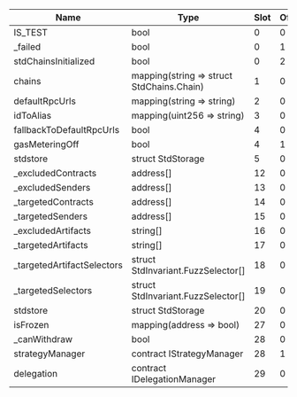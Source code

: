 | Name                       | Type                                      | Slot | Offset | Bytes | Contract                                   |
|----------------------------|-------------------------------------------|------|--------|-------|--------------------------------------------|
| IS_TEST                    | bool                                      | 0    | 0      | 1     | src/test/mocks/SlasherMock.sol:SlasherMock |
| _failed                    | bool                                      | 0    | 1      | 1     | src/test/mocks/SlasherMock.sol:SlasherMock |
| stdChainsInitialized       | bool                                      | 0    | 2      | 1     | src/test/mocks/SlasherMock.sol:SlasherMock |
| chains                     | mapping(string => struct StdChains.Chain) | 1    | 0      | 32    | src/test/mocks/SlasherMock.sol:SlasherMock |
| defaultRpcUrls             | mapping(string => string)                 | 2    | 0      | 32    | src/test/mocks/SlasherMock.sol:SlasherMock |
| idToAlias                  | mapping(uint256 => string)                | 3    | 0      | 32    | src/test/mocks/SlasherMock.sol:SlasherMock |
| fallbackToDefaultRpcUrls   | bool                                      | 4    | 0      | 1     | src/test/mocks/SlasherMock.sol:SlasherMock |
| gasMeteringOff             | bool                                      | 4    | 1      | 1     | src/test/mocks/SlasherMock.sol:SlasherMock |
| stdstore                   | struct StdStorage                         | 5    | 0      | 224   | src/test/mocks/SlasherMock.sol:SlasherMock |
| _excludedContracts         | address[]                                 | 12   | 0      | 32    | src/test/mocks/SlasherMock.sol:SlasherMock |
| _excludedSenders           | address[]                                 | 13   | 0      | 32    | src/test/mocks/SlasherMock.sol:SlasherMock |
| _targetedContracts         | address[]                                 | 14   | 0      | 32    | src/test/mocks/SlasherMock.sol:SlasherMock |
| _targetedSenders           | address[]                                 | 15   | 0      | 32    | src/test/mocks/SlasherMock.sol:SlasherMock |
| _excludedArtifacts         | string[]                                  | 16   | 0      | 32    | src/test/mocks/SlasherMock.sol:SlasherMock |
| _targetedArtifacts         | string[]                                  | 17   | 0      | 32    | src/test/mocks/SlasherMock.sol:SlasherMock |
| _targetedArtifactSelectors | struct StdInvariant.FuzzSelector[]        | 18   | 0      | 32    | src/test/mocks/SlasherMock.sol:SlasherMock |
| _targetedSelectors         | struct StdInvariant.FuzzSelector[]        | 19   | 0      | 32    | src/test/mocks/SlasherMock.sol:SlasherMock |
| stdstore                   | struct StdStorage                         | 20   | 0      | 224   | src/test/mocks/SlasherMock.sol:SlasherMock |
| isFrozen                   | mapping(address => bool)                  | 27   | 0      | 32    | src/test/mocks/SlasherMock.sol:SlasherMock |
| _canWithdraw               | bool                                      | 28   | 0      | 1     | src/test/mocks/SlasherMock.sol:SlasherMock |
| strategyManager            | contract IStrategyManager                 | 28   | 1      | 20    | src/test/mocks/SlasherMock.sol:SlasherMock |
| delegation                 | contract IDelegationManager               | 29   | 0      | 20    | src/test/mocks/SlasherMock.sol:SlasherMock |
